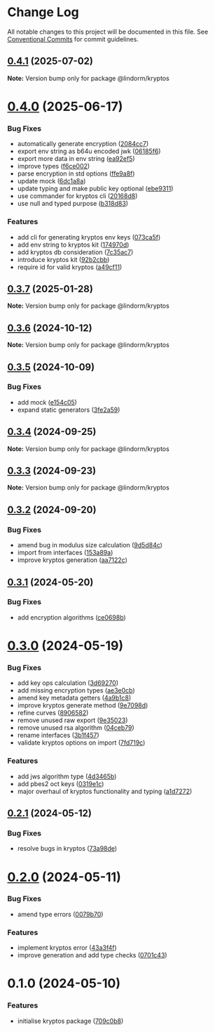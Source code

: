 # Change Log

All notable changes to this project will be documented in this file.
See [Conventional Commits](https://conventionalcommits.org) for commit guidelines.

## [0.4.1](https://github.com/lindorm-io/monorepo/compare/@lindorm/kryptos@0.4.0...@lindorm/kryptos@0.4.1) (2025-07-02)

**Note:** Version bump only for package @lindorm/kryptos

# [0.4.0](https://github.com/lindorm-io/monorepo/compare/@lindorm/kryptos@0.3.7...@lindorm/kryptos@0.4.0) (2025-06-17)

### Bug Fixes

- automatically generate encryption ([2084cc7](https://github.com/lindorm-io/monorepo/commit/2084cc75968b152a40355e8c2dfa807a78aaf157))
- export env string as b64u encoded jwk ([06185f6](https://github.com/lindorm-io/monorepo/commit/06185f6b525e61badf6af3ad5272159b0caa8541))
- export more data in env string ([ea92ef5](https://github.com/lindorm-io/monorepo/commit/ea92ef514f9efd9ae9e81018799d9c60ca30662b))
- improve types ([f6ce002](https://github.com/lindorm-io/monorepo/commit/f6ce002e8555c54ba4f12bd67222457fa2bcf90a))
- parse encryption in std options ([ffe9a8f](https://github.com/lindorm-io/monorepo/commit/ffe9a8fc99382b459d2aed25bd567c3a98e4c9c5))
- update mock ([6dc1a8a](https://github.com/lindorm-io/monorepo/commit/6dc1a8abfa208ae316716c6eec4df3e45935735d))
- update typing and make public key optional ([ebe9311](https://github.com/lindorm-io/monorepo/commit/ebe9311c395da84b69d95701b087aaecb8057574))
- use commander for kryptos cli ([20168d8](https://github.com/lindorm-io/monorepo/commit/20168d89f9ced49b744dc6a0fb4cc72c6f6e3a58))
- use null and typed purpose ([b318d83](https://github.com/lindorm-io/monorepo/commit/b318d83b572eb52c7bfdf1e086f7e559da898661))

### Features

- add cli for generating kryptos env keys ([073ca5f](https://github.com/lindorm-io/monorepo/commit/073ca5fa867d82af2d47f497aad785eaf964aeb8))
- add env string to kryptos kit ([174970d](https://github.com/lindorm-io/monorepo/commit/174970d99b77642f4e69ac01d038b90c746f0890))
- add kryptos db consideration ([7c35ac7](https://github.com/lindorm-io/monorepo/commit/7c35ac74d4404c88ffd69b70d08ed4b14b35d246))
- introduce kryptos kit ([92b2cbb](https://github.com/lindorm-io/monorepo/commit/92b2cbb231b382c4f52c09ff47b3de2e68e8ca8a))
- require id for valid kryptos ([a49cf11](https://github.com/lindorm-io/monorepo/commit/a49cf1106d679ca28fb3af5334e80d78e71e8ce0))

## [0.3.7](https://github.com/lindorm-io/monorepo/compare/@lindorm/kryptos@0.3.6...@lindorm/kryptos@0.3.7) (2025-01-28)

**Note:** Version bump only for package @lindorm/kryptos

## [0.3.6](https://github.com/lindorm-io/monorepo/compare/@lindorm/kryptos@0.3.5...@lindorm/kryptos@0.3.6) (2024-10-12)

**Note:** Version bump only for package @lindorm/kryptos

## [0.3.5](https://github.com/lindorm-io/monorepo/compare/@lindorm/kryptos@0.3.4...@lindorm/kryptos@0.3.5) (2024-10-09)

### Bug Fixes

- add mock ([e154c05](https://github.com/lindorm-io/monorepo/commit/e154c056bdeab56f2af68af2697ebc390ebc5bb9))
- expand static generators ([3fe2a59](https://github.com/lindorm-io/monorepo/commit/3fe2a59d2a13b8ecbe10102e4cc1ff87490ff8f0))

## [0.3.4](https://github.com/lindorm-io/monorepo/compare/@lindorm/kryptos@0.3.3...@lindorm/kryptos@0.3.4) (2024-09-25)

**Note:** Version bump only for package @lindorm/kryptos

## [0.3.3](https://github.com/lindorm-io/monorepo/compare/@lindorm/kryptos@0.3.2...@lindorm/kryptos@0.3.3) (2024-09-23)

**Note:** Version bump only for package @lindorm/kryptos

## [0.3.2](https://github.com/lindorm-io/monorepo/compare/@lindorm/kryptos@0.3.1...@lindorm/kryptos@0.3.2) (2024-09-20)

### Bug Fixes

- amend bug in modulus size calculation ([9d5d84c](https://github.com/lindorm-io/monorepo/commit/9d5d84c2790f2a941c963fd6bdeb58870d01c6c1))
- import from interfaces ([153a89a](https://github.com/lindorm-io/monorepo/commit/153a89ae3ca0ff9731fe1b69108b6c0649d497f6))
- improve kryptos generation ([aa7122c](https://github.com/lindorm-io/monorepo/commit/aa7122c2c1a0e29afc3e5a48d2b8a735a4a9b09b))

## [0.3.1](https://github.com/lindorm-io/monorepo/compare/@lindorm/kryptos@0.3.0...@lindorm/kryptos@0.3.1) (2024-05-20)

### Bug Fixes

- add encryption algorithms ([ce0698b](https://github.com/lindorm-io/monorepo/commit/ce0698b73c596ec1f414c9ad5c53375a639c3429))

# [0.3.0](https://github.com/lindorm-io/monorepo/compare/@lindorm/kryptos@0.2.1...@lindorm/kryptos@0.3.0) (2024-05-19)

### Bug Fixes

- add key ops calculation ([3d69270](https://github.com/lindorm-io/monorepo/commit/3d692701834207a322929f57f2b5884ced9ebdd1))
- add missing encryption types ([ae3e0cb](https://github.com/lindorm-io/monorepo/commit/ae3e0cba7cb0cd9efb20859f385a523f2824903d))
- amend key metadata getters ([4a9b1c8](https://github.com/lindorm-io/monorepo/commit/4a9b1c8df2d3ad897056d9cdf2cf428d733a2c13))
- improve kryptos generate method ([9e7098d](https://github.com/lindorm-io/monorepo/commit/9e7098d4b219b11140e28e554ffd573204772249))
- refine curves ([8906582](https://github.com/lindorm-io/monorepo/commit/8906582ab2fd241928c74150b07650efb04981ee))
- remove unused raw export ([9e35023](https://github.com/lindorm-io/monorepo/commit/9e350233c424ddf70705a1187f1412454406ad21))
- remove unused rsa algorithm ([04ceb79](https://github.com/lindorm-io/monorepo/commit/04ceb79842dafbb8e00dfb8c32c3c34dd9e3d118))
- rename interfaces ([3b1f457](https://github.com/lindorm-io/monorepo/commit/3b1f45736f88b8c2d4481cbeca6da87bf8443bde))
- validate kryptos options on import ([7fd719c](https://github.com/lindorm-io/monorepo/commit/7fd719c0d76072f62a55bc444c8b33d70163a8c0))

### Features

- add jws algorithm type ([4d3465b](https://github.com/lindorm-io/monorepo/commit/4d3465b91b6d9c65fcee6b85bc5714014a2da01c))
- add pbes2 oct keys ([0319e1c](https://github.com/lindorm-io/monorepo/commit/0319e1cac3f989d8463e2d0438e126e5a8fcf743))
- major overhaul of kryptos functionality and typing ([a1d7272](https://github.com/lindorm-io/monorepo/commit/a1d7272e34ec0285c03857c9a5a2149ce83b75ce))

## [0.2.1](https://github.com/lindorm-io/monorepo/compare/@lindorm/kryptos@0.2.0...@lindorm/kryptos@0.2.1) (2024-05-12)

### Bug Fixes

- resolve bugs in kryptos ([73a98de](https://github.com/lindorm-io/monorepo/commit/73a98de215e7432acef1c9e60d0cd7b0631ae711))

# [0.2.0](https://github.com/lindorm-io/monorepo/compare/@lindorm/kryptos@0.1.0...@lindorm/kryptos@0.2.0) (2024-05-11)

### Bug Fixes

- amend type errors ([0079b70](https://github.com/lindorm-io/monorepo/commit/0079b708dc95137a0703c15595e78f25cc2ec37f))

### Features

- implement kryptos error ([43a3f4f](https://github.com/lindorm-io/monorepo/commit/43a3f4f52eeda8ef3ec15c7386e8a6a8f52ef282))
- improve generation and add type checks ([0701c43](https://github.com/lindorm-io/monorepo/commit/0701c43ba67f06f2b2a6284c362a0d8ec3363834))

# 0.1.0 (2024-05-10)

### Features

- initialise kryptos package ([709c0b8](https://github.com/lindorm-io/monorepo/commit/709c0b84b3207a3d61aaac4a3ca0ebd8ce80e729))
